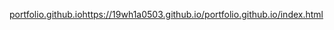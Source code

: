 [portfolio.github.io](https://19wh1a0503.github.io/portfolio.github.io/index.html)https://19wh1a0503.github.io/portfolio.github.io/index.html


